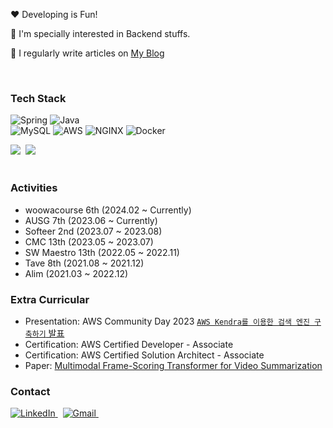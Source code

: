  <p> ❤ Developing is Fun! </p>
 <p>🔭 I'm specially interested in Backend stuffs.</p>
 <p>📝 I regularly write articles on <a href="https://velog.io/@chocochip">My Blog</a></p>

<br>
<h3 align="left">Tech Stack</h3>

![Spring](https://img.shields.io/badge/-Spring-6DB33F?style=for-the-badge&logo=Spring&logoColor=fff)
![Java](https://img.shields.io/badge/JAVA-007396?style=for-the-badge&logo=java&logoColor=fff) <br>
![MySQL](https://img.shields.io/badge/MySQL-4479A1?style=for-the-badge&logo=MySQL&logoColor=white)
![AWS](https://img.shields.io/badge/AWS-232F3E?style=for-the-badge&logo=Amazon%20AWS&logoColor=white)
![NGINX](https://img.shields.io/badge/Nginx-009639?style=for-the-badge&logo=Nginx&logoColor=white)
![Docker](https://img.shields.io/badge/Docker-2496ED?style=for-the-badge&logo=Docker&logoColor=white)


<div align=left>
  <img src="http://mazassumnida.wtf/api/mini/generate_badge?boj=chocochip101"/>&nbsp
  <img src="http://mazassumnida.wtf/api/mini/generate_badge?boj=kiho1998"/>&nbsp
</div>

<br>
 <h3>Activities</h3>
 
- woowacourse 6th (2024.02 ~ Currently)
- AUSG 7th (2023.06 ~ Currently)
- Softeer 2nd (2023.07 ~ 2023.08)
- CMC 13th (2023.05 ~ 2023.07)
- SW Maestro 13th (2022.05 ~ 2022.11)
- Tave 8th (2021.08 ~ 2021.12)
- Alim (2021.03 ~ 2022.12)

<h3>Extra Curricular</h3>

- Presentation: AWS Community Day 2023 [`AWS Kendra를 이용한 검색 엔진 구축하기` 발표](https://velog.io/@chocochip/AWS-Community-Day-2023-%EB%B0%9C%ED%91%9C-%ED%9B%84%EA%B8%B0)
- Certification: AWS Certified Developer - Associate
- Certification: AWS Certified Solution Architect - Associate
- Paper: [Multimodal Frame-Scoring Transformer for Video Summarization](https://arxiv.org/abs/2207.01814)

 <h3>Contact</h3>
<p>
  <a href="https://www.linkedin.com/in/chocochip101/" target="_blank">
    <img src="https://img.shields.io/badge/chocochip101-0A66C2?style=flat-square&logo=linkedin&logoColor=white" alt="LinkedIn" />
  </a>&nbsp
  <a href="dev.chocochip@gmail.com" target="_blank">
    <img src="https://img.shields.io/badge/dev.chocochip-EA4335?style=flat-square&logo=gmail&logoColor=white" alt="Gmail" />
  </a>&nbsp
</p>
<!--
**Chocochip101/Chocochip101** is a ✨ _special_ ✨ repository because its `README.md` (this file) appears on your GitHub profile.

Here are some ideas to get you started:

- 🔭 I’m currently working on ...
- 🌱 I’m currently learning ...
- 👯 I’m looking to collaborate on ...
- 🤔 I’m looking for help with ...
- 💬 Ask me about ...
- 📫 How to reach me: ...
- 😄 Pronouns: ...
- ⚡ Fun fact: ...
-->
